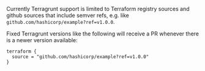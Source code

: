 Currently Terragrunt support is limited to Terraform registry sources and github sources that include semver refs, e.g. like `github.com/hashicorp/example?ref=v1.0.0`.

Fixed Terragrunt versions like the following will receive a PR whenever there is a newer version available:

```hcl
terraform {
  source = "github.com/hashicorp/example?ref=v1.0.0"
}
```
